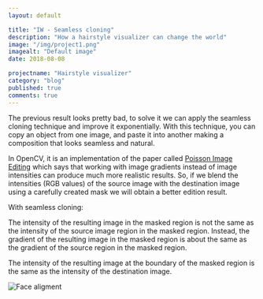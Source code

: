 ```yaml
---
layout: default

title: "IW - Seamless cloning"
description: "How a hairstyle visualizer can change the world"
image: "/img/project1.png"
imagealt: "Default image"
date: 2018-08-08

projectname: "Hairstyle visualizer"
category: "blog"
published: true
comments: true
---
```


The previous result looks pretty bad, to solve it we can apply the seamless cloning technique and improve it exponentially. With this technique, you can copy an object from one image, and paste it into another making a composition that looks seamless and natural. 

In OpenCV, it is an implementation of the paper called [Poisson Image Editing](http://www.irisa.fr/vista/Papers/2003_siggraph_perez.pdf) which says that working with image gradients instead of image intensities can produce much more realistic results.  So, if we blend the intensities (RGB values) of the source image with the destination image using a carefully created mask we will obtain a better edition result.

With seamless cloning: 

The intensity of the resulting image in the masked region is not the same as the intensity of the source image region in the masked region. Instead, the gradient of the resulting image in the masked region is about the same as the gradient of the source region in the masked region.

The intensity of the resulting image at the boundary of the masked region is the same as the intensity of the destination image.  


![Face aligment](../../../../img-posts/hairstyle/iw-seamless-cloning.png)
